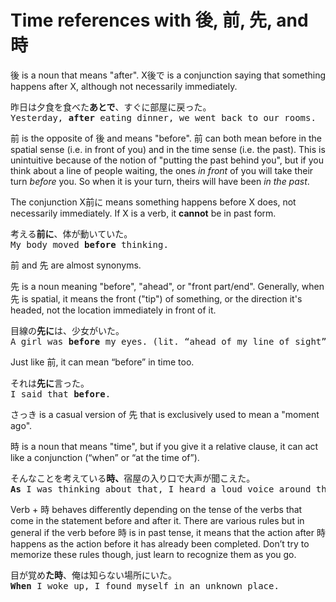 # Time references with 後, 前, 先, and 時

後 is a noun that means "after". X後で is a conjunction saying that something happens after X, although not necessarily immediately. 

<pre>
昨日は夕食を食べた<b>あとで</b>、すぐに部屋に戻った。
Yesterday, <b>after</b> eating dinner, we went back to our rooms.
</pre>

前 is the opposite of 後 and means "before". 前 can both mean before in the spatial sense (i.e. in front of you) and in the time sense (i.e. the past). This is unintuitive because of the notion of "putting the past behind you", but if you think about a line of people waiting, the ones *in front* of you will take their turn *before* you. So when it is your turn, theirs will have been *in the past*.

The conjunction X前に means something happens before X does, not necessarily immediately. If X is a verb, it **cannot** be in past form. 

<pre>
考える<b>前に</b>、体が動いていた。
My body moved <b>before</b> thinking.
</pre>

前 and 先 are almost synonyms.

先 is a noun meaning "before", "ahead", or "front part/end". Generally, when 先 is spatial, it means the front ("tip") of something, or the direction it's headed, not the location immediately in front of it.

<pre>
目線の<b>先に</b>は、少女がいた。
A girl was <b>before</b> my eyes. (lit. “ahead of my line of sight”)
</pre>

Just like 前, it can mean “before” in time too.

<pre>
それは<b>先に</b>言った。
I said that <b>before</b>.
</pre>

さっき is a casual version of 先 that is exclusively used to mean a "moment ago".

時 is a noun that means "time", but if you give it a relative clause, it can act like a conjunction (“when” or “at the time of”).

<pre>
そんなことを考えている<b>時、</b>宿屋の入り口で大声が聞こえた。  
<b>As</b> I was thinking about that, I heard a loud voice around the entrance of the inn.
</pre>

Verb + 時 behaves differently depending on the tense of the verbs that come in the statement before and after it. There are various rules but in general if the verb before 時 is in past tense, it means that the action after 時 happens as the action before it has already been completed. Don’t try to memorize these rules though, just learn to recognize them as you go.

<pre>
目が覚め<b>た時</b>、俺は知らない場所にいた。
<b>When</b> I woke up, I found myself in an unknown place.
</pre>


